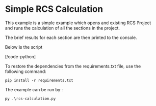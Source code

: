 # Simple RCS Calculation 

This example is a simple example which opens and existing RCS Project and runs the calculation of all the sections in the project.

The brief results for each section are then printed to the console.

Below is the script

[!code-python[](rcs-calculation.py)]

To restore the dependencies from the requirements.txt file, use the following command:
```
pip install -r requirements.txt
```

The example can be run by :
```
py .\rcs-calculation.py
```